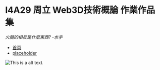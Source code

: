 # I4A29 周立 Web3D技術概論 作業作品集

_火腿的相反是什麼東西?  -水手_

* [首頁](http://kakatsudon.github.io/W3D_hw/)
* [placeholder](http://kakatsudon.github.io/I4A29_3W3D_HW/index.html/)

![This is a alt text.](https://i.imgur.com/Aq6jdb2.jpg)